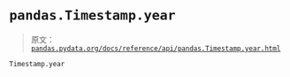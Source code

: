 # `pandas.Timestamp.year`

> 原文：[`pandas.pydata.org/docs/reference/api/pandas.Timestamp.year.html`](https://pandas.pydata.org/docs/reference/api/pandas.Timestamp.year.html)

```py
Timestamp.year
```
